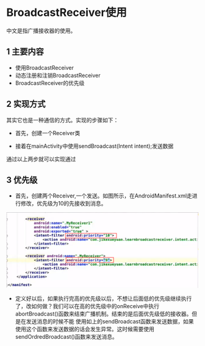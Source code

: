 # BroadcastReceiver使用

中文是指广播接收器的使用。
## 1 主要内容
- 使用BroadcastReceiver
- 动态注册和注销BroadcastReceiver
- BroadcastReceiver的优先级

## 2 实现方式
其实它也是一种通信的方式。实现的步骤如下：
- 首先，创建一个Receiver类

- 接着在mainActivity中使用sendBroadcast(Intent intent);发送数据

通过以上两步就可以实现通过

## 3 优先级

- 首先，创建两个Receiver,一个发送。如图所示，在AndroidManifest.xml走进行修改，优先级为10的先接收到消息。

![1537005959707](image\priority.png)



- 定义好以后，如果执行完高的优先级以后，不想让后面低的优先级继续执行了，改如何做？我们可以在高的优先级中的onReceive中执行abortBroadcast()函数来结束广播机制。结束的是后面优先级低的接收器。但是在发送消息的时候不能 使用如上的sendBroadcast函数来发送数据，如果使用这个函数来发送数据的话会发生异常。这时候需要使用sendOrdredBroadcast()函数来发送消息。


